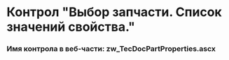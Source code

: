 ﻿---
description: 2.4.9.3
---
# Контрол "Выбор запчасти. Список значений свойства."
### Имя контрола в веб-части: zw_TecDocPartProperties.ascx

